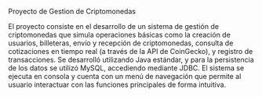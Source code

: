 Proyecto de Gestion de Criptomonedas

El proyecto consiste en el desarrollo de un sistema de gestión de criptomonedas que simula operaciones básicas como la creación de usuarios, billeteras, envío y recepción de criptomonedas, consulta de cotizaciones en tiempo real (a través de la API de CoinGecko), y registro de transacciones. Se desarrolló utilizando Java estándar, y para la persistencia de los datos se utilizó MySQL, accediendo mediante JDBC.
El sistema se ejecuta en consola y cuenta con un menú de navegación que permite al usuario interactuar con las funciones principales de forma intuitiva.
